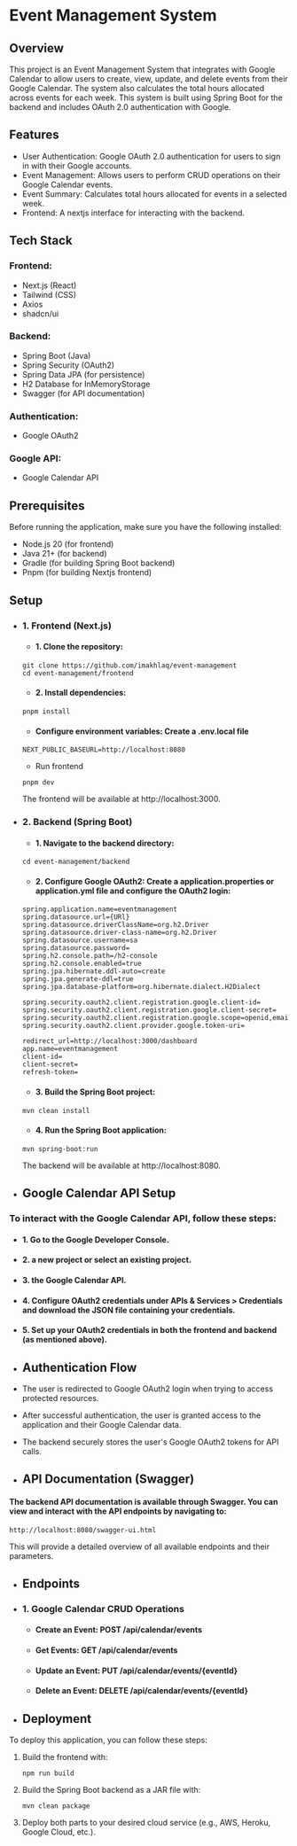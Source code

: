 # Event Management System

## Overview

This project is an Event Management System that integrates with Google Calendar to allow users to create, view, update, and delete events from their Google Calendar.
The system also calculates the total hours allocated across events for each week.
This system is built using Spring Boot for the backend and includes OAuth 2.0 authentication with Google.

## Features

- User Authentication: Google OAuth 2.0 authentication for users to sign in with their Google accounts.
- Event Management: Allows users to perform CRUD operations on their Google Calendar events.
- Event Summary: Calculates total hours allocated for events in a selected week.
- Frontend: A nextjs interface for interacting with the backend.

## Tech Stack

### Frontend:

- Next.js (React)
- Tailwind (CSS)
- Axios
- shadcn/ui

### Backend:

- Spring Boot (Java)
- Spring Security (OAuth2)
- Spring Data JPA (for persistence)
- H2 Database for InMemoryStorage
- Swagger (for API documentation)

### Authentication:

- Google OAuth2

### Google API:

- Google Calendar API

## Prerequisites

Before running the application, make sure you have the following installed:

- Node.js 20 (for frontend)
- Java 21+ (for backend)
- Gradle (for building Spring Boot backend)
- Pnpm (for building Nextjs frontend)

## Setup

- ### 1. Frontend (Next.js)

  - #### 1. Clone the repository:

  ```
  git clone https://github.com/imakhlaq/event-management
  cd event-management/frontend
  ```

  - #### 2. Install dependencies:

  ```
  pnpm install
  ```

  - #### Configure environment variables: Create a .env.local file

  ```
  NEXT_PUBLIC_BASEURL=http://localhost:8080
  ```

  - Run frontend

  ```
  pnpm dev
  ```

  The frontend will be available at http://localhost:3000.

- ### 2. Backend (Spring Boot)

  - #### 1. Navigate to the backend directory:

  ```
  cd event-management/backend
  ```

  - #### 2. Configure Google OAuth2: Create a application.properties or application.yml file and configure the OAuth2 login:

  ```
  spring.application.name=eventmanagement
  spring.datasource.url={URl}
  spring.datasource.driverClassName=org.h2.Driver
  spring.datasource.driver-class-name=org.h2.Driver
  spring.datasource.username=sa
  spring.datasource.password=
  spring.h2.console.path=/h2-console
  spring.h2.console.enabled=true
  spring.jpa.hibernate.ddl-auto=create
  spring.jpa.generate-ddl=true
  spring.jpa.database-platform=org.hibernate.dialect.H2Dialect

  spring.security.oauth2.client.registration.google.client-id=
  spring.security.oauth2.client.registration.google.client-secret=
  spring.security.oauth2.client.registration.google.scope=openid,email,profile,https://www.googleapis.com/auth/calendar
  spring.security.oauth2.client.provider.google.token-uri=

  redirect_url=http://localhost:3000/dashboard
  app.name=eventmanagement
  client-id=
  client-secret=
  refresh-token=

  ```

  - #### 3. Build the Spring Boot project:

  ```
  mvn clean install
  ```

  - #### 4. Run the Spring Boot application:

  ```
  mvn spring-boot:run
  ```

  The backend will be available at http://localhost:8080.

- ## Google Calendar API Setup

### To interact with the Google Calendar API, follow these steps:

- #### 1. Go to the Google Developer Console.
- #### 2. a new project or select an existing project.
- #### 3. the Google Calendar API.
- #### 4. Configure OAuth2 credentials under APIs & Services > Credentials and download the JSON file containing your credentials.
- #### 5. Set up your OAuth2 credentials in both the frontend and backend (as mentioned above).

- ## Authentication Flow

- The user is redirected to Google OAuth2 login when trying to access protected resources.
- After successful authentication, the user is granted access to the application and their Google Calendar data.
- The backend securely stores the user's Google OAuth2 tokens for API calls.

- ## API Documentation (Swagger)

#### The backend API documentation is available through Swagger. You can view and interact with the API endpoints by navigating to:

```
http://localhost:8080/swagger-ui.html
```

This will provide a detailed overview of all available endpoints and their parameters.

- ## Endpoints

- ### 1. Google Calendar CRUD Operations

  - #### Create an Event: POST /api/calendar/events
  - #### Get Events: GET /api/calendar/events
  - #### Update an Event: PUT /api/calendar/events/{eventId}
  - #### Delete an Event: DELETE /api/calendar/events/{eventId}

- ## Deployment

To deploy this application, you can follow these steps:

1.  Build the frontend with:

    ```
    npm run build
    ```

2.  Build the Spring Boot backend as a JAR file with:

    ```
    mvn clean package
    ```

3.  Deploy both parts to your desired cloud service (e.g., AWS, Heroku, Google Cloud, etc.).
